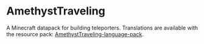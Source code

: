 # AmethystTraveling
A Minecraft datapack for building teleporters. Translations are available with the resource pack: [AmethystTraveling-language-pack](https://github.com/Pretorer/AmethystTraveling-language-pack).

